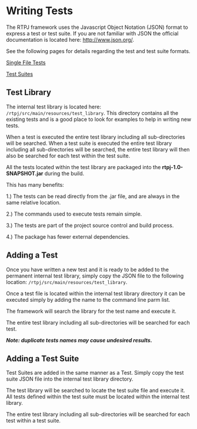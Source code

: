 # Writing Tests

The RTPJ framework uses the Javascript Object Notation (JSON) format to express a test or test suite.
If you are not familiar with JSON the official documentation is located here: <http://www.json.org/>.

See the following pages for details regarding the test and test suite formats.

[Single File Tests](json/single-file-tests.md)

[Test Suites](json/test-suites.md)

## Test Library

The internal test library is located here: `/rtpj/src/main/resources/test_library`. This directory contains all the
existing tests and is a good place to look for examples to help in writing new tests.

When a test is executed the entire test library including all sub-directories will be searched.
When a test suite is executed the entire test library including all sub-directories will be searched, the entire
test library will then also be searched for each test within the test suite.

All the tests located within the test library are packaged into the **rtpj-1.0-SNAPSHOT.jar** during the build.

This has many benefits:

1.) The tests can be read directly from the .jar file, and are always in the same relative location.

2.) The commands used to execute tests remain simple.

3.) The tests are part of the project source control and build process.

4.) The package has fewer external dependencies.

## Adding a Test

Once you have written a new test and it is ready to be added to the permanent internal test library, simply copy the
JSON file to the following location: `/rtpj/src/main/resources/test_library`.

Once a test file is located within the internal test library directory it can be executed simply by adding the name to the
command line parm list.

The framework will search the library for the test name and execute it.

The entire test library including all sub-directories will be searched for each test.

***Note: duplicate tests names may cause undesired results.***

## Adding a Test Suite

Test Suites are added in the same manner as a Test.  Simply copy the test suite JSON file into the internal
test library directory.

The test library will be searched to locate the test suite file and execute it.  All tests defined within the
test suite must be located within the internal test library.

The entire test library including all sub-directories will be searched for each test within a test suite.

